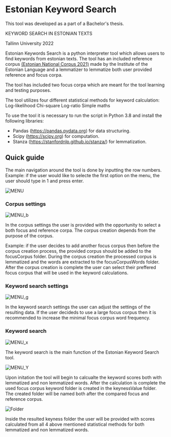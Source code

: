 # Estonian Keyword Search

This tool was developed as a part of a Bachelor's thesis.

KEYWORD SEARCH IN ESTONIAN TEXTS

Tallinn University 2022

Estonian Keywords Search is a python interpreter tool which allows users to find keywords from estonian texts. The tool has an included reference corpus [(Estonian National Corpus 2021)](https://doi.org/10.15155/3-00-0000-0000-0000-08D1FL) made by the Institute of the Estonian Language and a lemmatizer  to lemmatize both user provided reference and focus corpa.

The tool has included two focus corpa which are meant for the tool learning and testing purposes.

The tool utilizes four different statistical methods for keyword calculation:
Log-likelihood
Chi-square
Log-ratio
Simple maths


To use the tool it is necessary to  run the script in Python 3.8 and install the following libraries:
  * Pandas (https://pandas.pydata.org) for data structuring.
  * Scipy (https://scipy.org) for computation.
  * Stanza (https://stanfordnlp.github.io/stanza/) for lemmatization.

## Quick guide

The main navigation around the tool is done by inputting the row numbers. 
Example: if the user would like to selecte the first option on the menu, the user should type in 1 and press enter.

![MENU](https://user-images.githubusercontent.com/55134673/166155542-7dea63a6-a73a-42fe-88ca-5400d86bfa64.jpg)

### Corpus settings

![MENU_b](https://user-images.githubusercontent.com/55134673/166156066-4e68b084-d008-4574-96aa-79a48fdd2abb.jpg)

In the corpus settings the user is provided with the opportunity to select a both focus and reference corpa. 
The corpus creation depends from the purpose of the corpus.

Example: if the user decides to add another focus corpus then  before the corpus creation process, the provided corpus should be added to the focusCorpus folder. During the corpus creation the processed corpus is lemmatized and the words are extracted to the focusCorpusWords folder. After the corpus creation is complete the user can select their preffered focus corpus that will be used in the keyword calculations.


### Keyword search settings

![MENU_g](https://user-images.githubusercontent.com/55134673/166156057-e9f11b3d-a218-406f-aa59-3f99d114c6f0.jpg)

In the keyword search settings the user can adjust the settings of the resulting data. If the user decideds to use a large focus corpus then it is recommended to increase the minimal focus corpus word frequency. 

### Keyword search

![MENU_x](https://user-images.githubusercontent.com/55134673/166156590-70061b7a-c97e-4544-aa6e-08da0e8736ed.jpg)

The keyword search is the main function of the Estonian Keyword Search tool. 

![MENU_Y](https://user-images.githubusercontent.com/55134673/166156605-bcb25ae7-a6c2-4719-8f75-a3066317056f.jpg)

Upon initation the tool will begin to calcualte the keyword scores both with lemmatized and non lemmatized words. After the calculation is complete the used focus corpus keyword folder is created in the keynessValue folder. The created folder will be named both after the compared focus and reference corpus. 

![Folder](https://user-images.githubusercontent.com/55134673/166156645-bf485d1f-ed7c-4869-83dc-c0a3f1625c8d.PNG)

Inside the resulted keyness folder the user will be provided with scores calculated from all 4 above mentioned statistical methods for both lemmatized and non lemmatized words. 
